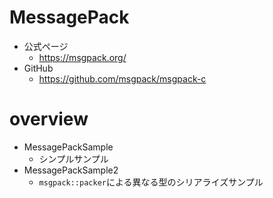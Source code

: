 # MessagePack

- 公式ページ
    - https://msgpack.org/
- GitHub
    - https://github.com/msgpack/msgpack-c

# overview

- MessagePackSample
    - シンプルサンプル
- MessagePackSample2
    - `msgpack::packer`による異なる型のシリアライズサンプル
